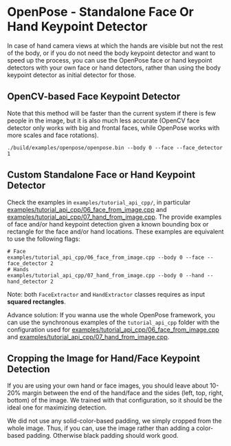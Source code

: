 OpenPose - Standalone Face Or Hand Keypoint Detector
====================================

In case of hand camera views at which the hands are visible but not the rest of the body, or if you do not need the body keypoint detector and want to speed up the process, you can use the OpenPose face or hand keypoint detectors with your own face or hand detectors, rather than using the body keypoint detector as initial detector for those.



## OpenCV-based Face Keypoint Detector
Note that this method will be faster than the current system if there is few people in the image, but it is also much less accurate (OpenCV face detector only works with big and frontal faces, while OpenPose works with more scales and face rotations).
```
./build/examples/openpose/openpose.bin --body 0 --face --face_detector 1
```



## Custom Standalone Face or Hand Keypoint Detector
Check the examples in `examples/tutorial_api_cpp/`, in particular [examples/tutorial_api_cpp/06_face_from_image.cpp](https://github.com/CMU-Perceptual-Computing-Lab/openpose/blob/master/examples/tutorial_api_cpp/06_face_from_image.cpp) and [examples/tutorial_api_cpp/07_hand_from_image.cpp](https://github.com/CMU-Perceptual-Computing-Lab/openpose/blob/master/examples/tutorial_api_cpp/07_hand_from_image.cpp). The provide examples of face and/or hand keypoint detection given a known bounding box or rectangle for the face and/or hand locations. These examples are equivalent to use the following flags:
```
# Face
examples/tutorial_api_cpp/06_face_from_image.cpp --body 0 --face --face_detector 2
# Hands
examples/tutorial_api_cpp/07_hand_from_image.cpp --body 0 --hand --hand_detector 2
```

Note: both `FaceExtractor` and `HandExtractor` classes requires as input **squared rectangles**.

Advance solution: If you wanna use the whole OpenPose framework, you can use the synchronous examples of the `tutorial_api_cpp` folder with the configuration used for [examples/tutorial_api_cpp/06_face_from_image.cpp](https://github.com/CMU-Perceptual-Computing-Lab/openpose/blob/master/examples/tutorial_api_cpp/06_face_from_image.cpp) and [examples/tutorial_api_cpp/07_hand_from_image.cpp](https://github.com/CMU-Perceptual-Computing-Lab/openpose/blob/master/examples/tutorial_api_cpp/07_hand_from_image.cpp).



## Cropping the Image for Hand/Face Keypoint Detection
If you are using your own hand or face images, you should leave about 10-20% margin between the end of the hand/face and the sides (left, top, right, bottom) of the image. We trained with that configuration, so it should be the ideal one for maximizing detection.

We did not use any solid-color-based padding, we simply cropped from the whole image. Thus, if you can, use the image rather than adding a color-based padding. Otherwise black padding should work good.
